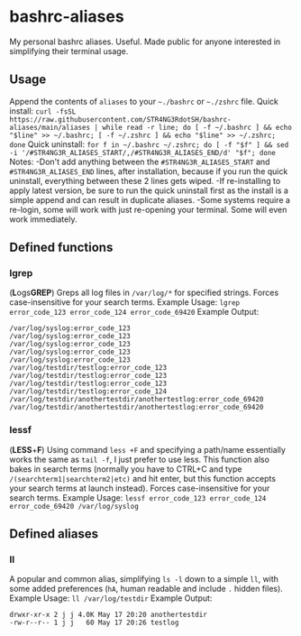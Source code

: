 # bashrc-aliases
My personal bashrc aliases. Useful. Made public for anyone interested in simplifying their terminal usage.

## Usage
Append the contents of `aliases` to your `~./bashrc` or `~./zshrc` file.
Quick install:
`curl -fsSL https://raw.githubusercontent.com/STR4NG3RdotSH/bashrc-aliases/main/aliases | while read -r line; do [ -f ~/.bashrc ] && echo "$line" >> ~/.bashrc; [ -f ~/.zshrc ] && echo "$line" >> ~/.zshrc; done`
Quick uninstall:
`for f in ~/.bashrc ~/.zshrc; do [ -f "$f" ] && sed -i '/#STR4NG3R_ALIASES_START/,/#STR4NG3R_ALIASES_END/d' "$f"; done`
Notes:
-Don't add anything between the `#STR4NG3R_ALIASES_START` and `#STR4NG3R_ALIASES_END` lines, after installation, because if you run the quick uninstall, everything between these 2 lines gets wiped.
-If re-installing to apply latest version, be sure to run the quick uninstall first as the install is a simple append and can result in duplicate aliases.
-Some systems require a re-login, some will work with just re-opening your terminal. Some will even work immediately.

## Defined functions
### lgrep 
(**L**ogs**GREP**)
Greps all log files in `/var/log/*` for specified strings. Forces case-insensitive for your search terms.
Example Usage: `lgrep error_code_123 error_code_124 error_code_69420`
Example Output:
```
/var/log/syslog:error_code_123
/var/log/syslog:error_code_123
/var/log/syslog:error_code_123
/var/log/syslog:error_code_123
/var/log/syslog:error_code_123
/var/log/testdir/testlog:error_code_123
/var/log/testdir/testlog:error_code_123
/var/log/testdir/testlog:error_code_123
/var/log/testdir/testlog:error_code_124
/var/log/testdir/anothertestdir/anothertestlog:error_code_69420
/var/log/testdir/anothertestdir/anothertestlog:error_code_69420
```

### lessf 
(**LESS**+**F**)
Using command `less +F` and specifying a path/name essentially works the same as `tail -f`, I just prefer to use less. This function also bakes in search terms (normally you have to CTRL+C and type `/(searchterm1|searchterm2|etc)` and hit enter, but this function accepts your search terms at launch instead). Forces case-insensitive for your search terms.
Example Usage: `lessf error_code_123 error_code_124 error_code_69420 /var/log/syslog`

## Defined aliases
### ll
A popular and common alias, simplifying `ls -l` down to a simple `ll`, with some added preferences (`hA`, human readable and include `.` hidden files).
Example Usage: `ll /var/log/testdir`
Example Output:
```
drwxr-xr-x 2 j j 4.0K May 17 20:20 anothertestdir
-rw-r--r-- 1 j j   60 May 17 20:26 testlog
```